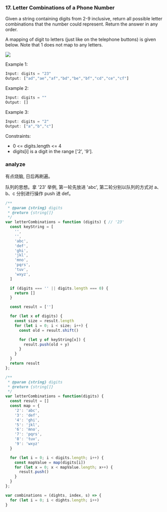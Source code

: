 ### 17. Letter Combinations of a Phone Number

Given a string containing digits from 2-9 inclusive, return all possible letter combinations that the number could represent. Return the answer in any order.

A mapping of digit to letters (just like on the telephone buttons) is given below. Note that 1 does not map to any letters.

![](https://upload.wikimedia.org/wikipedia/commons/thumb/7/73/Telephone-keypad2.svg/200px-Telephone-keypad2.svg.png)

Example 1:

```js
Input: digits = "23"
Output: ["ad","ae","af","bd","be","bf","cd","ce","cf"]
```

Example 2:

```js
Input: digits = ""
Output: []
```

Example 3:

```js
Input: digits = "2"
Output: ["a","b","c"]
```

Constraints:

* 0 <= digits.length <= 4
* digits[i] is a digit in the range ['2', '9'].

### analyze

有点烧脑, 日后再刷遍。

队列的思想。拿 '23' 举例, 第一轮先放进 'abc', 第二轮分别以队列的方式对 a、b、c 分别进行操作 push 进 def。

```js
/**
 * @param {string} digits
 * @return {string[]}
 */
var letterCombinations = function (digits) { // '23'
  const keyString = [
    '',
    '',
    'abc',
    'def',
    'ghi',
    'jkl',
    'mno',
    'pqrs',
    'tuv',
    'wxyz',
  ]

  if (digits === '' || digits.length === 0) {
    return []
  }

  const result = ['']

  for (let x of digits) {
    const size = result.length
    for (let i = 0; i < size; i++) {
      const old = result.shift()

      for (let y of keyString[x]) {
        result.push(old + y)
      }
    }
  }
  return result
};
```








```js
/**
 * @param {string} digits
 * @return {string[]}
 */
var letterCombinations = function(digits) {
  const result = []
  const map = {
    '2': 'abc',
    '3': 'def',
    '4': 'ghi',
    '5': 'jkl',
    '6': 'mno',
    '7': 'pqrs',
    '8': 'tuv',
    '9': 'wxyz'
  }

  for (let i = 0; i < digits.length; i++) {
    const mapValue = map(digits[i])
    for (let x = 0; x < mapValue.length; x++) {
      result.push()
    }
  }
};

var combinations = (dights, index, s) => {
  for (let i = 0; i < dights.length; i++)
}
```